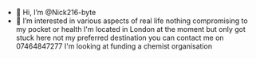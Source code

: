 - 👋 Hi, I’m @Nick216-byte
- 👀 I’m interested in various aspects of real life nothing compromising to my pocket or health I'm located in London at the moment but only got stuck here not my preferred destination you can contact me on 07464847277 I'm looking at funding a chemist organisation 
